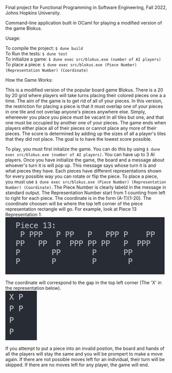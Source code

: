 Final project for Functional Programming in Software Engineering, Fall 2022, Johns Hopkins University.

Command-line application built in OCaml for playing a modified version of the game Blokus.

Usage:

To compile the project: `$ dune build`  
To Run the tests: `$ dune test`  
To initialize a game: `$ dune exec src/blokus.exe (number of AI players)`  
To place a piece: `$ dune exec src/blokus.exe (Piece Number) (Representation Number) (Coordinate)`

How the Game Works:

This is a modified version of the popular board game Blokus. There is a 20 by 20 grid where players will take turns placing their colored pieces one a a time. The aim of the game is to get rid of all of your pieces. In this version, the restriction for placing a piece is that it must overlap one of your pieces in one tile and not overlap anyone's pieces anywhere else. Simply, whereever you place you piece must be vacant in all tiles but one, and that one must be occupied by another one of your pieces. The game ends when players either place all of their pieces or cannot place any more of their pieces. The score is determined by adding up the sizes of all a player's tiles that they did not place. The goal is to have the lowest score possible.

To play, you must first initalize the game. You can do this by using `$ dune exec src/blokus.exe (number of AI players)`. You can have up to 3 AI players. Once you have initialize the game, the board and a message about whoever's turn it is will pop up. This message says whose turn it is and what pieces they have. Each pieces have different representations shown for every possible way you can rotate or flip the piece. To place a piece, you must use `$ dune exec src/blokus.exe (Piece Number) (Representation Number) (Coordinate)`. The Piece Number is clearly labeld in the message in standard output. The Representation Number start from 1 counting from left to right for each piece. The coordinate is in the form (A-T)(1-20). The coordinate choosen will be where the top left corner of the piece representation rectangle will go. For example, look at Piece 13 Representation 1:  
![Alt text](Piece13.png?raw=true "Title")

The coordinate will correspond to the gap in the top left corner (The 'X' in the representation below).  
![Alt text](Piece132.png?raw=true "Title")

If you attempt to put a piece into an invalid postion, the board and hands of all the players will stay the same and you will be prompert to make a move again. If there are not possible moves left for an individual, their turn will be skipped. If there are no moves left for any player, the game will end.

